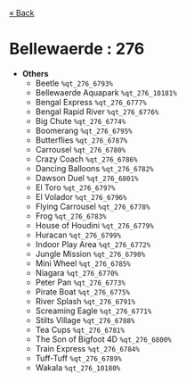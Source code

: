 <a href="../parks_available.md">&laquo; Back</a>
# Bellewaerde : 276
 - **Others** 
   - Beetle `%qt_276_6793%`
   - Bellewaerde Aquapark `%qt_276_10181%`
   - Bengal Express `%qt_276_6777%`
   - Bengal Rapid River `%qt_276_6776%`
   - Big Chute `%qt_276_6774%`
   - Boomerang `%qt_276_6795%`
   - Butterflies `%qt_276_6787%`
   - Carrousel `%qt_276_6780%`
   - Crazy Coach `%qt_276_6786%`
   - Dancing Balloons `%qt_276_6782%`
   - Dawson Duel `%qt_276_6801%`
   - El Toro `%qt_276_6797%`
   - El Volador `%qt_276_6796%`
   - Flying Carrousel `%qt_276_6778%`
   - Frog `%qt_276_6783%`
   - House of Houdini `%qt_276_6779%`
   - Huracan `%qt_276_6799%`
   - Indoor Play Area `%qt_276_6772%`
   - Jungle Mission `%qt_276_6790%`
   - Mini Wheel `%qt_276_6785%`
   - Niagara `%qt_276_6770%`
   - Peter Pan `%qt_276_6773%`
   - Pirate Boat `%qt_276_6775%`
   - River Splash `%qt_276_6791%`
   - Screaming Eagle `%qt_276_6771%`
   - Stilts Village `%qt_276_6788%`
   - Tea Cups `%qt_276_6781%`
   - The Son of Bigfoot 4D `%qt_276_6800%`
   - Train Express `%qt_276_6784%`
   - Tuff-Tuff `%qt_276_6789%`
   - Wakala `%qt_276_10180%`